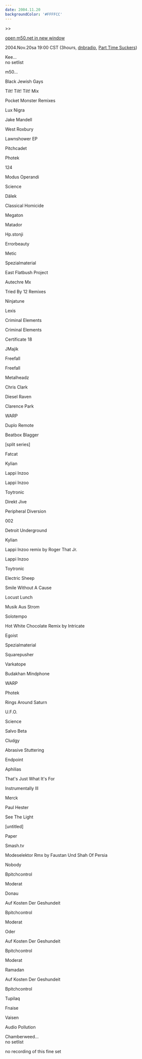 ```yaml
---
date: 2004.11.20
backgroundColor: '#FFFFCC'
---
```


\>>

[open m50.net in new window](http://m50.net/)

2004.Nov.20sa 19:00 CST (3hours, [dnbradio](http://www.dnbradio.com/), [Part Time Suckers](http://www.parttimesuckers.com/))

Kee...  
no setlist  

m50...

Black Jewish Gays

Tilt! Tilt! Tilt! Mix

Pocket Monster Remixes

Lux Nigra

Jake Mandell

West Roxbury

Lawnshower EP

Pitchcadet

Photek

124

Modus Operandi

Science

Dälek

Classical Homicide

Megaton

Matador

Hp.stonji

Errorbeauty

Metic

Spezialmaterial

East Flatbush Project

Autechre Mx

Tried By 12 Remixes

Ninjatune

Lexis

Criminal Elements

Criminal Elements

Certificate 18

JMajik

Freefall

Freefall

Metalheadz

Chris Clark

Diesel Raven

Clarence Park

WARP

Duplo Remote

Beatbox Blagger

\[split series\]

Fatcat

Kylian

Lappi Inzoo

Lappi Inzoo

Toytronic

Direkt Jive

Peripheral Diversion

002

Detroit Underground

Kylian

Lappi Inzoo remix by Roger That Jr.

Lappi Inzoo

Toytronic

Electric Sheep

Smile Without A Cause

Locust Lunch

Musik Aus Strom

Solotempo

Hot White Chocolate Remix by Intricate

Egoist

Spezialmaterial

Squarepusher

Varkatope

Budakhan Mindphone

WARP

Photek

Rings Around Saturn

U.F.O.

Science

Salvo Beta

Cludgy

Abrasive Stuttering

Endpoint

Aphilias

That's Just What It's For

Instrumentally Ill

Merck

Paul Hester

See The Light

\[untitled\]

Paper

Smash.tv

Modeselektor Rmx by Faustan Und Shah Of Persia

Nobody

Bpitchcontrol

Moderat

Donau

Auf Kosten Der Geshundeit

Bpitchcontrol

Moderat

Oder

Auf Kosten Der Geshundeit

Bpitchcontrol

Moderat

Ramadan

Auf Kosten Der Geshundeit

Bpitchcontrol

Tupilaq

Fnaise

Vaisen

Audio Pollution


Chamberweed...  
no setlist  

no recording of this fine set